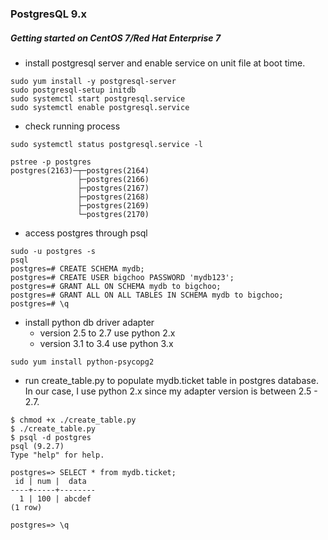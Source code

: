 ### PostgresQL 9.x ###

##### Getting started on CentOS 7/Red Hat Enterprise 7
* install postgresql server and enable service on unit file at boot time.
```
sudo yum install -y postgresql-server
sudo postgresql-setup initdb
sudo systemctl start postgresql.service
sudo systemctl enable postgresql.service
```
* check running process 
```
sudo systemctl status postgresql.service -l

pstree -p postgres
postgres(2163)─┬─postgres(2164)
               ├─postgres(2166)
               ├─postgres(2167)
               ├─postgres(2168)
               ├─postgres(2169)
               └─postgres(2170)
```
* access postgres through psql
```
sudo -u postgres -s
psql
postgres=# CREATE SCHEMA mydb;
postgres=# CREATE USER bigchoo PASSWORD 'mydb123';
postgres=# GRANT ALL ON SCHEMA mydb to bigchoo;
postgres=# GRANT ALL ON ALL TABLES IN SCHEMA mydb to bigchoo;
postgres=# \q
```
* install python db driver adapter
  * version 2.5 to 2.7 use python 2.x
  * version 3.1 to 3.4 use python 3.x
```
sudo yum install python-psycopg2
```
* run create_table.py to populate mydb.ticket table in postgres database.
  In our case, I use python 2.x since my adapter version is between 2.5 - 2.7.
```
$ chmod +x ./create_table.py
$ ./create_table.py
$ psql -d postgres
psql (9.2.7)
Type "help" for help.

postgres=> SELECT * from mydb.ticket;
 id | num |  data
----+-----+--------
  1 | 100 | abcdef
(1 row)

postgres=> \q
```


